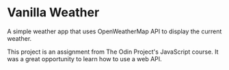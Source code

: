 # Vanilla Weather
A simple weather app that uses OpenWeatherMap API to display the current weather.

This project is an assignment from The Odin Project's JavaScript course.
It was a great opportunity to learn how to use a web API.
